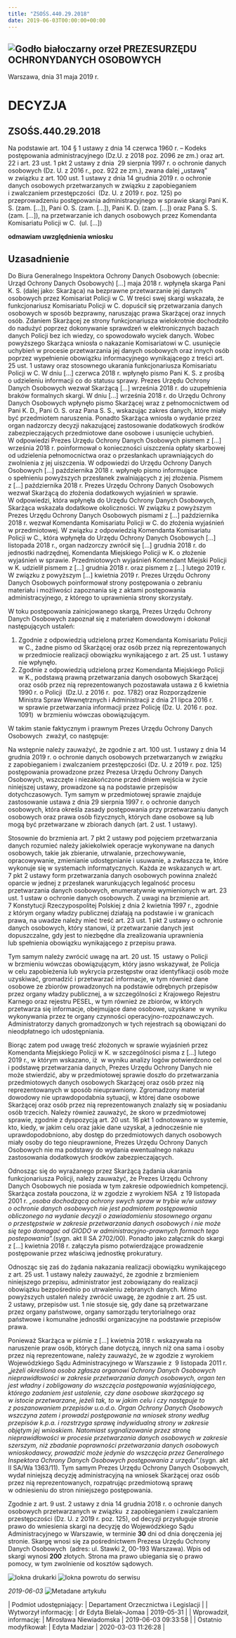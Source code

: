 ```yaml
---
title: "ZSOŚS.440.29.2018"
date: 2019-06-03T00:00:00+00:00
---
```



![Godło białoczarny orzeł](/bundles/app/img/orzeł2.png)
PREZESURZĘDU OCHRONYDANYCH OSOBOWYCH
------------------------------------




 Warszawa, dnia 31
 maja
 2019 r.
 


 DECYZJA
=========


ZSOŚS.440.29.2018
-----------------


Na podstawie art. 104 § 1 ustawy z dnia 14 czerwca 1960 r. – Kodeks postępowania administracyjnego (Dz.U. z 2018 poz. 2096 ze zm.) oraz art. 22 i art. 23 ust. 1 pkt 2 ustawy z dnia  29 sierpnia 1997 r. o ochronie danych osobowych (Dz. U. z 2016 r., poz. 922 ze zm.), zwana dalej „ustawą” w związku z art. 100 ust. 1 ustawy z dnia 14 grudnia 2019 r. o ochronie danych osobowych przetwarzanych w związku z zapobieganiem i zwalczaniem przestępczości  (Dz. U. z 2019 r. poz. 125) po przeprowadzeniu postępowania administracyjnego w sprawie skargi Pani K. S. (zam. [...]), Pani O. S. (zam. [...]), Pani K. D. (zam. [...]) oraz Pana S. S. (zam. [...]), na przetwarzanie ich danych osobowych przez Komendanta Komisariatu Policji w C.  (ul. [...])


**odmawiam uwzględnienia wniosku**


**Uzasadnienie**
----------------


Do Biura Generalnego Inspektora Ochrony Danych Osobowych (obecnie: Urząd Ochrony Danych Osobowych) [...] maja 2018 r. wpłynęła skarga Pani K. S. (dalej jako: Skarżąca) na bezprawne przetwarzanie jej danych osobowych przez Komisariat Policji w C. W treści swej skargi wskazała, że funkcjonariusz Komisariatu Policji w C. dopuścił się przetwarzania danych osobowych w sposób bezprawny, naruszając prawa Skarżącej oraz innych osób. Zdaniem Skarżącej ze strony funkcjonariusza wielokrotnie dochodziło do nadużyć poprzez dokonywanie sprawdzeń w elektronicznych bazach danych Policji bez ich wiedzy, co spowodowało wyciek danych. Wobec powyższego Skarżąca wniosła o nakazanie Komisariatowi w C. usunięcie uchybień w procesie przetwarzania jej danych osobowych oraz innych osób poprzez wypełnienie obowiązku informacyjnego wynikającego z treści art. 25 ust. 1 ustawy oraz stosownego ukarania funkcjonariusza Komisariatu Policji w C. W dniu [...] czerwca 2018 r. wpłynęło pismo Pani K. S. z prośbą o udzieleniu informacji co do statusu sprawy. Prezes Urzędu Ochrony Danych Osobowych wezwał Skarżącą [...] września 2018 r. do uzupełnienia braków formalnych skargi. W dniu [...] września 2018 r. do Urzędu Ochrony Danych Osobowych wpłynęło pismo Skarżącej wraz z pełnomocnictwem od Pani K. D., Pani O. S. oraz Pana S. S., wskazując zakres danych, które miały być przedmiotem naruszenia. Ponadto Skarżąca wniosła o wydanie przez organ nadzorczy decyzji nakazującej zastosowanie dodatkowych środków zabezpieczających przedmiotowe dane osobowe i usunięcie uchybień. W odpowiedzi Prezes Urzędu Ochrony Danych Osobowych pismem z [...] września 2018 r. poinformował o konieczności uiszczenia opłaty skarbowej od udzielenia pełnomocnictwa oraz o przesłankach uprawniających do zwolnienia z jej uiszczenia. W odpowiedzi do Urzędu Ochrony Danych Osobowych [...] października 2018 r. wpłynęło pismo informujące o spełnieniu powyższych przesłanek zwalniających z jej złożenia. Pismem z [...] października 2018 r. Prezes Urzędu Ochrony Danych Osobowych wezwał Skarżącą do złożenia dodatkowych wyjaśnień w sprawie. W odpowiedzi, która wpłynęła do Urzędu Ochrony Danych Osobowych, Skarżąca wskazała dodatkowe okoliczności. W związku z powyższym Prezes Urzędu Ochrony Danych Osobowych pismami z [...] października 2018 r. wezwał Komendanta Komisariatu Policji w C. do złożenia wyjaśnień w przedmiotowej. W związku z odpowiedzią Komendanta Komisariatu Policji w C., która wpłynęła do Urzędu Ochrony Danych Osobowych [...] listopada 2018 r., organ nadzorczy zwrócił się [...] grudnia 2018 r. do jednostki nadrzędnej, Komendanta Miejskiego Policji w K. o złożenie wyjaśnień w sprawie. Przedmiotowych wyjaśnień Komendant Miejski Policji w K. udzielił pismem z [...] grudnia 2018 r. oraz pismem z [...] lutego 2019 r. W związku z powyższym [...] kwietnia 2019 r. Prezes Urzędu Ochrony Danych Osobowych poinformował strony postępowania o zebraniu materiału i możliwości zapoznania się z aktami postępowania administracyjnego, z którego to uprawnienia strony skorzystały.


W toku postępowania zainicjowanego skargą, Prezes Urzędu Ochrony Danych Osobowych zapoznał się z materiałem dowodowym i dokonał następujących ustaleń:


1. Zgodnie z odpowiedzią udzieloną przez Komendanta Komisariatu Policji w C., żadne pismo od Skarżącej oraz osób przez nią reprezentowanych w przedmiocie realizacji obowiązku wynikającego z art. 25 ust. 1 ustawy nie wpłynęło.
2. Zgodnie z odpowiedzią udzieloną przez Komendanta Miejskiego Policji w K., podstawą prawną przetwarzania danych osobowych Skarżącej oraz osób przez nią reprezentowanych pozostawała ustawa z 6 kwietnia 1990 r. o Policji  (Dz.U. z 2016 r.  poz. 1782) oraz Rozporządzenie Ministra Spraw Wewnętrznych i Administracji z dnia 21 lipca 2016 r. w sprawie przetwarzania informacji przez Policję (Dz. U. 2016 r. poz. 1091)  w brzmieniu wówczas obowiązującym.


W takim stanie faktycznym i prawnym Prezes Urzędu Ochrony Danych Osobowych  zważył, co następuje:


Na wstępnie należy zauważyć, że zgodnie z art. 100 ust. 1 ustawy z dnia 14 grudnia 2019 r. o ochronie danych osobowych przetwarzanych w związku z zapobieganiem i zwalczaniem przestępczości (Dz. U. z 2019 r. poz. 125) postępowania prowadzone przez Prezesa Urzędu Ochrony Danych Osobowych, wszczęte i niezakończone przed dniem wejścia w życie niniejszej ustawy, prowadzone są na podstawie przepisów dotychczasowych. Tym samym w przedmiotowej sprawie znajduje zastosowanie ustawa z dnia 29 sierpnia 1997 r. o ochronie danych osobowych, która określa zasady postępowania przy przetwarzaniu danych osobowych oraz prawa osób fizycznych, których dane osobowe są lub mogą być przetwarzane w zbiorach danych (art. 2 ust. 1 ustawy).


Stosownie do brzmienia art. 7 pkt 2 ustawy pod pojęciem przetwarzania danych rozumieć należy jakiekolwiek operacje wykonywane na danych osobowych, takie jak zbieranie, utrwalanie, przechowywanie, opracowywanie, zmienianie udostępnianie i usuwanie, a zwłaszcza te, które wykonuje się w systemach informatycznych. Każda ze wskazanych w art. 7 pkt 2 ustawy form przetwarzania danych osobowych powinna znaleźć oparcie w jednej z przesłanek warunkujących legalność procesu przetwarzania danych osobowych, enumeratywnie wymienionych w art. 23 ust. 1 ustaw o ochronie danych osobowych. Z uwagi na brzmienie art. 7 Konstytucji Rzeczypospolitej Polskiej z dnia 2 kwietnia 1997 r., zgodnie z którym organy władzy publicznej działają na podstawie i w granicach prawa, na uwadze należy mieć treść art. 23 ust. 1 pkt 2 ustawy o ochronie danych osobowych, który stanowi, iż przetwarzanie danych jest dopuszczalne, gdy jest to niezbędne dla zrealizowania uprawnienia lub spełnienia obowiązku wynikającego z przepisu prawa.


Tym samym należy zwrócić uwagę na art. 20 ust. 15  ustawy o Policji w brzmieniu wówczas obowiązującym, który jasno wskazywał, że Policja w celu zapobieżenia lub wykrycia przestępstw oraz identyfikacji osób może uzyskiwać, gromadzić i przetwarzać informacje, w tym również dane osobowe ze zbiorów prowadzonych na podstawie odrębnych przepisów przez organy władzy publicznej, a w szczególności z Krajowego Rejestru Karnego oraz rejestru PESEL, w tym również ze zbiorów, w których przetwarza się informacje, obejmujące dane osobowe, uzyskane  w wyniku wykonywania przez te organy czynności operacyjno-rozpoznawczych. Administratorzy danych gromadzonych w tych rejestrach są obowiązani do nieodpłatnego ich udostępniania.


Biorąc zatem pod uwagę treść złożonych w sprawie wyjaśnień przez Komendanta Miejskiego Policji w K. w szczególności pisma z [...] lutego 2019 r., w którym wskazano, iż  w wyniku analizy logów potwierdzono cel i podstawę przetwarzania danych, Prezes Urzędu Ochrony Danych nie może stwierdzić, aby w przedmiotowej sprawie doszło do przetwarzania przedmiotowych danych osobowych Skarżącej oraz osób przez nią reprezentowanych w sposób nieuprawniony. Zgromadzony materiał dowodowy nie uprawdopodabnia sytuacji, w której dane osobowe Skarżącej oraz osób przez nią reprezentowanych znalazły się w posiadaniu osób trzecich. Należy również zauważyć, że skoro w przedmiotowej sprawie, zgodnie z dyspozycją art. 20 ust. 16 pkt 1 odnotowano w systemie, kto, kiedy, w jakim celu oraz jakie dane uzyskał, a jednocześnie nie uprawdopodobniono, aby dostęp do przedmiotowych danych osobowych miały osoby do tego nieuprawnione, Prezes Urzędu Ochrony Danych Osobowych nie ma podstawy do wydania ewentualnego nakazu zastosowania dodatkowych środków zabezpieczających.


Odnosząc się do wyrażanego przez Skarżącą żądania ukarania funkcjonariusza Policji, należy zauważyć, że Prezes Urzędu Ochrony Danych Osobowych nie posiada w tym zakresie odpowiednich kompetencji. Skarżąca została pouczona, iż w zgodzie z wyrokiem NSA  z 19 listopada 2001 r. *„osoba dochodzącą ochrony swych spraw w trybie w/w ustawy o ochronie danych osobowych nie jest podmiotem postępowania obliczonego na wydanie decyzji o zawiadomieniu stosownego organu o przestępstwie w zakresie przetwarzania danych osobowych i nie może się tego domagać od GIODO w administracyjno-prawnych formach tego postepowania”.*(sygn. akt II SA 2702/00). Ponadto jako załącznik do skargi z [...] kwietnia 2018 r. załączyła pismo potwierdzające prowadzenie postępowanie przez właściwą jednostkę prokuratury.


Odnosząc się zaś do żądania nakazania realizacji obowiązku wynikającego z art. 25 ust. 1 ustawy należy zauważyć, że zgodnie z brzmieniem niniejszego przepisu, administrator jest zobowiązany do realizacji obowiązku bezpośrednio po utrwaleniu zebranych danych. Mimo powyższych ustaleń należy zwrócić uwagę, że zgodnie z art. 25 ust. 2 ustawy, przepisów ust. 1 nie stosuje się, gdy dane są przetwarzane przez organy państwowe, organy samorządu terytorialnego oraz państwowe i komunalne jednostki organizacyjne na podstawie przepisów prawa.


Ponieważ Skarżąca w piśmie z [...] kwietnia 2018 r. wskazywała na naruszenie praw osób, których dane dotyczą, innych niż ona sama i osoby przez nią reprezentowane, należy zauważyć, że w zgodzie z wyrokiem Wojewódzkiego Sądu Administracyjnego w Warszawie z  9 listopada 2011 r. „*jeżeli określona osoba zgłasza organowi Ochrony Danych Osobowych nieprawidłowości w zakresie przetwarzania danych osobowych, organ ten jest władny i zobligowany do wszczęcia postępowania wyjaśniającego, którego zadaniem jest ustalenie, czy dane osobowe skarżącego są w istocie przetwarzane, jeżeli tak, to w jakim celu i czy następuje to z poszanowaniem przepisów u.o.d.o. Organ Ochrony Danych Osobowych wszczyna zatem i prowadzi postępowanie na wniosek strony według przepisów k.p.a. i rozstrzyga sprawę indywidualną strony w zakresie objętym jej wnioskiem. Natomiast sygnalizowanie przez stronę nieprawidłowości w procesie przetwarzania danych osobowych w zakresie szerszym, niż zbadanie poprawności przetwarzania danych osobowych wnioskodawcy, prowadzić może jedynie do wszczęcia przez Generalnego Inspektora Ochrony Danych Osobowych postępowania z urzędu”.*(sygn. akt II SA/Wa 1363/11). Tym samym Prezes Urzędu Ochrony Danych Osobowych, wydał niniejszą decyzję administracyjną na wniosek Skarżącej oraz osób przez nią reprezentowanych, rozpatrując przedmiotową sprawę w odniesieniu do stron niniejszego postępowania.


Zgodnie z art. 9 ust. 2 ustawy z dnia 14 grudnia 2018 r. o ochronie danych osobowych przetwarzanych w związku  z zapobieganiem i zwalczaniem przestępczości (Dz. U. z 2019 r. poz. 125), od decyzji przysługuje stronie prawo do wniesienia skargi na decyzję do Wojewódzkiego Sądu Administracyjnego w Warszawie, w terminie **30** dni od dnia doręczenia jej stronie. Skargę wnosi się za pośrednictwem Prezesa Urzędu Ochrony Danych Osobowych  (adres: ul. Stawki 2, 00-193 Warszawa). Wpis od skargi wynosi **200** złotych. Strona ma prawo ubiegania się o prawo pomocy, w tym zwolnienie od kosztów sądowych.



![Iokna drukarki](/bundles/app/img/ico/print.svg "Kliknij aby zobaczyć wersję do wydruku.")
![Iokna powrotu do serwisu](/bundles/app/img/ico/back.svg "Kliknij aby wrócić do normalnej wersji serwisu.")


*2019-06-03*
![Metadane artykułu](/bundles/app/img/metadane-s3.png "Metadane artykułu")




| Podmiot udostępniający: | Departament Orzecznictwa i Legislacji |
| Wytworzył informację: | dr Edyta Bielak–Jomaa | 2019-05-31 |
| Wprowadził‚ informację: | Mirosława Niewiadomska | 2019-06-03 09:33:58 |
| Ostatnio modyfikował: | Edyta Madziar | 2020-03-03 11:26:28 |


